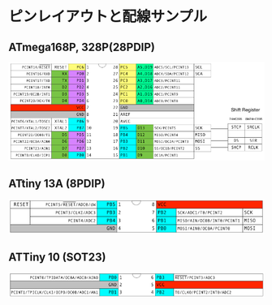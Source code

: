 # ピンレイアウトと配線サンプル

## ATmega168P, 328P(28PDIP)
![28pdip.png](28pdip.png)

## ATtiny 13A (8PDIP)
![8pdip.png](8pdip.png)

## ATTiny 10 (SOT23)
![sot23.png](sot23.png)

